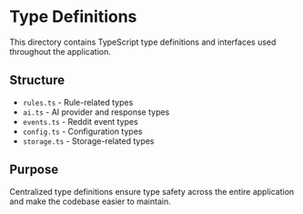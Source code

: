 # Type Definitions

This directory contains TypeScript type definitions and interfaces used throughout the application.

## Structure

- `rules.ts` - Rule-related types
- `ai.ts` - AI provider and response types
- `events.ts` - Reddit event types
- `config.ts` - Configuration types
- `storage.ts` - Storage-related types

## Purpose

Centralized type definitions ensure type safety across the entire application and make the codebase easier to maintain.
